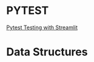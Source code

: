 # PYTEST

[Pytest Testing with Streamlit](https://medium.com/@shingurding/automated-testing-for-streamlit-apps-with-pytest-a0dd6e56c86d)


# Data Structures
